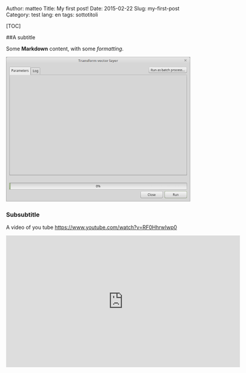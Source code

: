 Author: matteo
Title: My first post!
Date: 2015-02-22
Slug: my-first-post
Category: test
lang: en
tags: sottotitoli

[TOC]

##A subtitle

Some **Markdown** content, with some *formatting*.

![Alt Text](../../images/site/Ui_Saga.png)


### Subsubtitle

A video of you tube https://www.youtube.com/watch?v=RF0HhrwIwp0

<iframe width="640" height="360" src="https://www.youtube.com/embed/RF0HhrwIwp0" frameborder="0" allowfullscreen></iframe>
